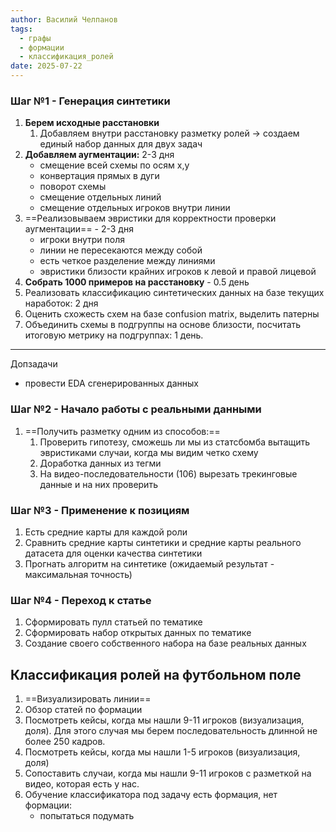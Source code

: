 ```yaml
---
author: Василий Челпанов
tags:
  - графы
  - формации
  - классификация_ролей
date: 2025-07-22
---
```

### Шаг №1 - Генерация синтетики
1. **Берем исходные расстановки**
	1. Добавляем внутри расстановку разметку ролей -> создаем единый набор данных для двух задач
2. **Добавляем аугментации:** 2-3 дня  
	- смещение всей схемы по осям x,y  
	- конвертация прямых в дуги
	- поворот схемы
	- смещение отдельных линий  
	- смещение отдельных игроков внутри линии     
3. ==Реализовываем эвристики для корректности проверки аугментации== - 2-3 дня
	- игроки внутри поля
	- линии не пересекаются между собой
	- есть четкое разделение между линиями
	- эвристики близости крайних игроков к левой и правой лицевой
4. **Собрать 1000 примеров на расстановку** - 0.5 день
5. Реализовать классификацию синтетических данных на базе текущих наработок: 2 дня
6. Оценить схожесть схем на базе confusion matrix, выделить патерны 
7. Объединить схемы в подгруппы на основе близости, посчитать итоговую метрику на подгруппах: 1 день.
---
Допзадачи
- провести EDA сгенерированных данных

### Шаг №2 - Начало работы с реальными данными
1. ==Получить разметку одним из способов:==
	1. Проверить гипотезу, сможешь ли мы из статсбомба вытащить эвристиками случаи, когда мы видим четко схему
	2. Доработка данных из тегми
	3. На видео-последовательности (106) вырезать трекинговые данные и на них проверить

### Шаг №3 - Применение к позициям
1. Есть средние карты для каждой роли
2. Сравнить средние карты синтетики и средние карты реального датасета для оценки качества синтетики
3. Прогнать алгоритм на синтетике (ожидаемый результат - максимальная точность)

### Шаг №4 - Переход к статье
1. Сформировать пулл статьей по тематике
2. Сформировать набор открытых данных по тематике
3. Создание своего собственного набора на базе реальных данных


## Классификация ролей на футбольном поле
1. ==Визуализировать линии==
2. Обзор статей по формации
3. Посмотреть кейсы, когда мы нашли 9-11 игроков (визуализация, доля). Для этого случая мы берем последовательность длинной не более 250 кадров.
4. Посмотреть кейсы, когда мы нашли 1-5 игроков (визуализация, доля)
5. Сопоставить случаи, когда мы нашли 9-11 игроков с разметкой на видео, которая есть у нас.
6. Обучение классификатора под задачу есть формация, нет формации:
	- попытаться подумать
